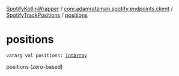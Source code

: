 [SpotifyKotlinWrapper](../../index.md) / [com.adamratzman.spotify.endpoints.client](../index.md) / [SpotifyTrackPositions](index.md) / [positions](./positions.md)

# positions

`vararg val positions: `[`IntArray`](https://kotlinlang.org/api/latest/jvm/stdlib/kotlin/-int-array/index.html)

positions (zero-based)


